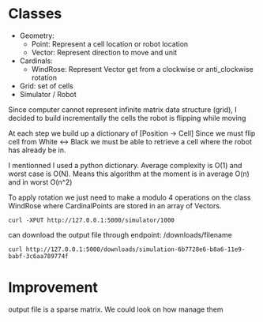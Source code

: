 

# Classes

* Geometry: 
  * Point: Represent a cell location or robot location
  * Vector: Represent direction to move and unit
* Cardinals:
  * WindRose: Represent Vector get from a clockwise or anti_clockwise rotation
* Grid: set of cells
* Simulator / Robot

Since computer cannot represent infinite matrix data structure (grid), 
I decided to build incrementally the cells the robot is flipping while moving

At each step we build up a dictionary of [Position -> Cell]
Since we must flip cell from White <-> Black we must be able to retrieve a cell where the robot has already be in.

I mentionned I used a python dictionary. Average complexity is O(1) and worst case is O(N).
Means this algorithm at the moment is in average O(n) and in worst O(n^2)


To apply rotation we just need to make a modulo 4 operations on the class WindRose where CardinalPoints are stored in an array of Vectors.


```
curl -XPUT http://127.0.0.1:5000/simulator/1000
```

can download the output file through endpoint: /downloads/filename

```
curl http://127.0.0.1:5000/downloads/simulation-6b7728e6-b8a6-11e9-babf-3c6aa789774f
```


# Improvement

output file is a sparse matrix. We could look on how manage them